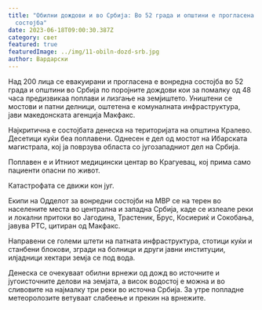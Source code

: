 ```yaml
---
title: "Обилни дождови и во Србија: Во 52 града и општини е прогласена вонредна
  состојба"
date: 2023-06-18T09:00:30.387Z
category: свет
featured: true
featuredImage: ../img/11-obiln-dozd-srb.jpg
author: Вардарски
---
```

Над 200 лица се евакуирани и прогласена е вонредна состојба во 52 града и општини во Србија по поројните дождови кои за помалку од 48 часа предизвикаа поплави и лизгање на земјиштето. Уништени се мостови и патни делници, оштетена е комуналната инфраструктура, јави македонската агенција Макфакс.

Најкритична е состојбата денеска на територијата на општина Кралево. Десетици куќи беа поплавени. Однесен е дел од мостот на Ибарската магистрала, кој ја поврзува областа со југозападниот дел на Србија.

Поплавен е и Итниот медицински центар во Крагуевац, кој прима само пациенти опасни по живот.

Катастрофата се движи кон југ.

Екипи на Одделот за вонредни состојби на МВР се на терен во населените места во централна и западна Србија, каде се излеале реки и локални притоки во Јагодина, Трастеник, Брус, Косиериќ и Сокобања, јавува РТС, цитиран од Макфакс.

Направени се големи штети на патната инфраструктура, стотици куќи и станбени блокови, згради на болници и други јавни институции, илјадници хектари земја се под вода.

Денеска се очекуваат обилни врнежи од дожд во источните и југоисточните делови на земјата, а висок водостој е можна и во сливовите на најмалку три реки во источна Србија. За утре попладне метеоролозите ветуваат слабеење и прекин на врнежите.